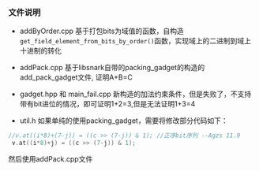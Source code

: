### 文件说明
- addByOrder.cpp
基于打包bits为域值的函数，自构造`get_field_element_from_bits_by_order()`函数，实现域上的二进制到域上十进制的转化

- addPack.cpp 
基于libsnark自带的packing_gadget的构造的add_pack_gadget文件, 证明A+B=C
 
- gadget.hpp 和 main_fail.cpp
新构造的加法约束条件，但是失败了，不支持带有bit进位的情况，即可证明1+2=3,但是无法证明1+3=4

- util.h
如果单纯的使用packing_gadget，需要将修改部分代码如下：
```C++
//v.at((i*8)+(7-j)) = ((c >> (7-j)) & 1); //正序bit序列 --Agzs 11.9
 v.at((i*8)+j) = ((c >> (7-j)) & 1);
```
然后使用addPack.cpp文件
